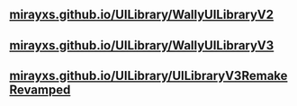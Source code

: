 ## <a href="https://mirayxs.github.io/UILibrary/WallyUILibraryV2">mirayxs.github.io/UILibrary/WallyUILibraryV2</a>
## <a href="https://mirayxs.github.io/UILibrary/WallyUILibraryV3">mirayxs.github.io/UILibrary/WallyUILibraryV3</a>
## <a href="https://mirayxs.github.io/UILibrary/WallyUILibraryV3">mirayxs.github.io/UILibrary/UILibraryV3RemakeRevamped</a>
